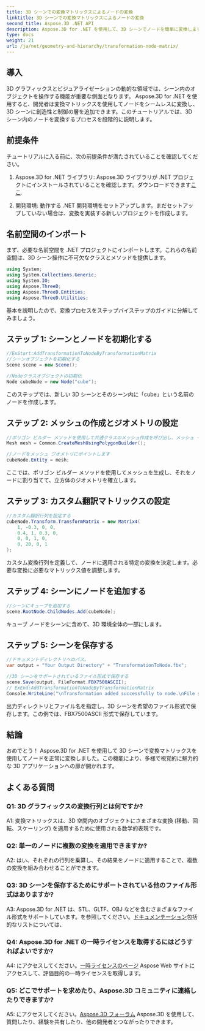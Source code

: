 ```yaml
---
title: 3D シーンでの変換マトリックスによるノードの変換
linktitle: 3D シーンでの変換マトリックスによるノードの変換
second_title: Aspose.3D .NET API
description: Aspose.3D for .NET を使用して、3D シーンでノードを簡単に変換します。チュートリアルで段階的にノード変換を学習します。
type: docs
weight: 21
url: /ja/net/geometry-and-hierarchy/transformation-node-matrix/
---
```

## 導入

3D グラフィックスとビジュアライゼーションの動的な領域では、シーン内のオブジェクトを操作する機能が重要な側面となります。 Aspose.3D for .NET を使用すると、開発者は変換マトリックスを使用してノードをシームレスに変換し、3D シーンに創造性と制御の層を追加できます。このチュートリアルでは、3D シーン内のノードを変換するプロセスを段階的に説明します。

## 前提条件

チュートリアルに入る前に、次の前提条件が満たされていることを確認してください。

1.  Aspose.3D for .NET ライブラリ: Aspose.3D ライブラリが .NET プロジェクトにインストールされていることを確認します。ダウンロードできます[ここ](https://releases.aspose.com/3d/net/).

2. 開発環境: 動作する .NET 開発環境をセットアップします。まだセットアップしていない場合は、変換を実装する新しいプロジェクトを作成します。

## 名前空間のインポート

まず、必要な名前空間を .NET プロジェクトにインポートします。これらの名前空間は、3D シーン操作に不可欠なクラスとメソッドを提供します。

```csharp
using System;
using System.Collections.Generic;
using System.IO;
using Aspose.ThreeD;
using Aspose.ThreeD.Entities;
using Aspose.ThreeD.Utilities;
```

基本を説明したので、変換プロセスをステップバイステップのガイドに分解してみましょう。

## ステップ 1: シーンとノードを初期化する

```csharp
//ExStart:AddTransformationToNodeByTransformationMatrix
//シーンオブジェクトを初期化する
Scene scene = new Scene();

//Nodeクラスオブジェクトの初期化
Node cubeNode = new Node("cube");
```

このステップでは、新しい 3D シーンとそのシーン内に「cube」という名前のノードを作成します。

## ステップ 2: メッシュの作成とジオメトリの設定

```csharp
//ポリゴン ビルダー メソッドを使用して共通クラスのメッシュ作成を呼び出し、メッシュ インスタンスを設定します
Mesh mesh = Common.CreateMeshUsingPolygonBuilder(); 

//ノードをメッシュ ジオメトリにポイントします
cubeNode.Entity = mesh;
```

ここでは、ポリゴン ビルダー メソッドを使用してメッシュを生成し、それをノードに割り当てて、立方体のジオメトリを確立します。

## ステップ 3: カスタム翻訳マトリックスの設定

```csharp
//カスタム翻訳行列を設定する
cubeNode.Transform.TransformMatrix = new Matrix4(
    1, -0.3, 0, 0,
    0.4, 1, 0.3, 0,
    0, 0, 1, 0,
    0, 20, 0, 1
);        
```

カスタム変換行列を定義して、ノードに適用される特定の変換を決定します。必要な変換に必要なマトリックス値を調整します。

## ステップ 4: シーンにノードを追加する

```csharp
//シーンにキューブを追加する
scene.RootNode.ChildNodes.Add(cubeNode);            
```

キューブ ノードをシーンに含めて、3D 環境全体の一部にします。

## ステップ 5: シーンを保存する

```csharp
//ドキュメントディレクトリへのパス。
var output = "Your Output Directory" + "TransformationToNode.fbx";

//3D シーンをサポートされているファイル形式で保存する
scene.Save(output, FileFormat.FBX7500ASCII);
// ExEnd:AddTransformationToNodeByTransformationMatrix
Console.WriteLine("\nTransformation added successfully to node.\nFile saved at " + output);
```

出力ディレクトリとファイル名を指定し、3D シーンを希望のファイル形式で保存します。この例では、FBX7500ASCII 形式で保存しています。

## 結論

おめでとう！ Aspose.3D for .NET を使用して 3D シーンで変換マトリックスを使用してノードを正常に変換しました。この機能により、多様で視覚的に魅力的な 3D アプリケーションへの扉が開かれます。

## よくある質問

### Q1: 3D グラフィックスの変換行列とは何ですか?

A1: 変換マトリックスは、3D 空間内のオブジェクトにさまざまな変換 (移動、回転、スケーリング) を適用するために使用される数学的表現です。

### Q2: 単一のノードに複数の変換を適用できますか?

A2: はい、それぞれの行列を乗算し、その結果をノードに適用することで、複数の変換を組み合わせることができます。

### Q3: 3D シーンを保存するためにサポートされている他のファイル形式はありますか?

 A3: Aspose.3D for .NET は、STL、GLTF、OBJ などを含むさまざまなファイル形式をサポートしています。を参照してください。[ドキュメンテーション](https://reference.aspose.com/3d/net/)包括的なリストについては、

### Q4: Aspose.3D for .NET の一時ライセンスを取得するにはどうすればよいですか?

 A4: にアクセスしてください。[一時ライセンスのページ](https://purchase.aspose.com/temporary-license/) Aspose Web サイトにアクセスして、評価目的の一時ライセンスを取得します。

### Q5: どこでサポートを求めたり、Aspose.3D コミュニティに連絡したりできますか?

A5: にアクセスしてください。[Aspose.3D フォーラム](https://forum.aspose.com/c/3d/18) Aspose.3D を使用して、質問したり、経験を共有したり、他の開発者とつながったりできます。